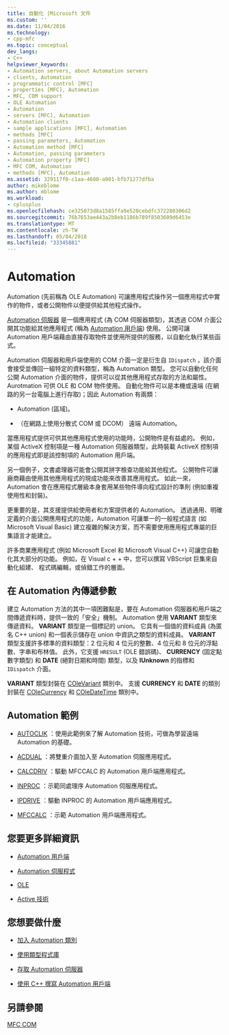 ```yaml
---
title: 自動化 |Microsoft 文件
ms.custom: ''
ms.date: 11/04/2016
ms.technology:
- cpp-mfc
ms.topic: conceptual
dev_langs:
- C++
helpviewer_keywords:
- Automation servers, about Automation servers
- clients, Automation
- programmatic control [MFC]
- properties [MFC], Automation
- MFC, COM support
- OLE Automation
- Automation
- servers [MFC], Automation
- Automation clients
- sample applications [MFC], Automation
- methods [MFC]
- passing parameters, Automation
- Automation method [MFC]
- Automation, passing parameters
- Automation property [MFC]
- MFC COM, Automation
- methods [MFC], Automation
ms.assetid: 329117f0-c1aa-4680-a901-bfb71277dfba
author: mikeblome
ms.author: mblome
ms.workload:
- cplusplus
ms.openlocfilehash: ce325073d8a1585ffa9e520cebdfc372280306d2
ms.sourcegitcommit: 76b7653ae443a2b8eb1186b789f8503609d6453e
ms.translationtype: MT
ms.contentlocale: zh-TW
ms.lasthandoff: 05/04/2018
ms.locfileid: "33345881"
---
```

# <a name="automation"></a>Automation
Automation (先前稱為 OLE Automation) 可讓應用程式操作另一個應用程式中實作的物件，或者公開物件以便提供給其他程式操作。  
  
 [Automation 伺服器](../mfc/automation-servers.md) 是一個應用程式 (為 COM 伺服器類型)，其透過 COM 介面公開其功能給其他應用程式 (稱為 [Automation 用戶端](../mfc/automation-clients.md)) 使用。 公開可讓 Automation 用戶端藉由直接存取物件並使用所提供的服務，以自動化執行某些函式。  
  
 Automation 伺服器和用戶端使用的 COM 介面一定是衍生自 `IDispatch` ，該介面會接受並傳回一組特定的資料類型，稱為 Automation 類型。 您可以自動化任何公開 Automation 介面的物件，提供可以從其他應用程式存取的方法和屬性。 Aurotmation 可供 OLE 和 COM 物件使用。 自動化物件可以是本機或遠端 (在網路的另一台電腦上進行存取)；因此 Automation 有兩類：  
  
-   Automation (區域)。  
  
-   （在網路上使用分散式 COM 或 DCOM） 遠端 Automation。  
  
 當應用程式提供可供其他應用程式使用的功能時，公開物件是有益處的。 例如，某個 ActiveX 控制項是一種 Automation 伺服器類型，此時裝載 ActiveX 控制項的應用程式即是該控制項的 Automation 用戶端。  
  
 另一個例子，文書處理器可能會公開其拼字檢查功能給其他程式。 公開物件可讓廠商藉由使用其他應用程式的現成功能來改善其應用程式。 如此一來，Automation 會在應用程式層級本身套用某些物件導向程式設計的準則 (例如重複使用性和封裝)。  
  
 更重要的是，其支援提供給使用者和方案提供者的 Automation。 透過通用、明確定義的介面公開應用程式的功能，Automation 可讓單一的一般程式語言 (如 Microsoft Visual Basic) 建立複雜的解決方案，而不需要使用應用程式專屬的巨集語言才能建立。  
  
 許多商業應用程式 (例如 Microsoft Excel 和 Microsoft Visual C++) 可讓您自動化其大部分的功能。 例如，在 Visual c + + 中，您可以撰寫 VBScript 巨集來自動化組建、 程式碼編輯，或偵錯工作的層面。  
  
##  <a name="_core_passing_parameters_in_automation"></a> 在 Automation 內傳遞參數  
 建立 Automation 方法的其中一項困難點是，要在 Automation 伺服器和用戶端之間傳遞資料時，提供一致的「安全」機制。 Automation 使用 **VARIANT** 類型來傳遞資料。 **VARIANT** 類型是一個標記的 union。 它具有一個值的資料成員 (為匿名 C++ union) 和一個表示儲存在 union 中資訊之類型的資料成員。 **VARIANT** 類型支援許多標準的資料類型：2 位元和 4 位元的整數、4 位元和 8 位元的浮點數、字串和布林值。 此外，它支援 `HRESULT` (OLE 錯誤碼)、 **CURRENCY** (固定點數字類型) 和 **DATE** (絕對日期和時間) 類型，以及 **IUnknown** 的指標和 `IDispatch` 介面。  
  
 **VARIANT** 類型封裝在 [COleVariant](../mfc/reference/colevariant-class.md) 類別中。 支援 **CURRENCY** 和 **DATE** 的類別封裝在 [COleCurrency](../mfc/reference/colecurrency-class.md) 和 [COleDateTime](../atl-mfc-shared/reference/coledatetime-class.md) 類別中。  
  
## <a name="automation-samples"></a>Automation 範例  
  
-   [AUTOCLIK](../visual-cpp-samples.md) ：使用此範例來了解 Automation 技術，可做為學習遠端 Automation 的基礎。  
  
-   [ACDUAL](../visual-cpp-samples.md) ：將雙重介面加入至 Automation 伺服應用程式。  
  
-   [CALCDRIV](../visual-cpp-samples.md) ：驅動 MFCCALC 的 Automation 用戶端應用程式。  
  
-   [INPROC](../visual-cpp-samples.md) ：示範同處理序 Automation 伺服應用程式。  
  
-   [IPDRIVE](../visual-cpp-samples.md) ：驅動 INPROC 的 Automation 用戶端應用程式。  
  
-   [MFCCALC](../visual-cpp-samples.md) ：示範 Automation 用戶端應用程式。  
  
## <a name="what-do-you-want-to-know-more-about"></a>您要更多詳細資訊  
  
-   [Automation 用戶端](../mfc/automation-clients.md)  
  
-   [Automation 伺服程式](../mfc/automation-servers.md)  
  
-   [OLE](../mfc/ole-in-mfc.md)  
  
-   [Active 技術](../mfc/mfc-com.md)  
  
## <a name="what-do-you-want-to-do"></a>您想要做什麼  
  
-   [加入 Automation 類別](../mfc/automation-servers.md)  
  
-   [使用類型程式庫](../mfc/automation-clients-using-type-libraries.md)  
   
-   [存取 Automation 伺服器](../mfc/automation-servers.md)  
  
-   [使用 C++ 撰寫 Automation 用戶端](../mfc/automation-clients.md)  
  
## <a name="see-also"></a>另請參閱  
 [MFC COM](../mfc/mfc-com.md)
